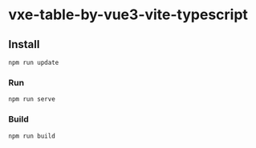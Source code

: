 # vxe-table-by-vue3-vite-typescript

## Install
```
npm run update
```

### Run
```
npm run serve
```

### Build
```
npm run build
```
